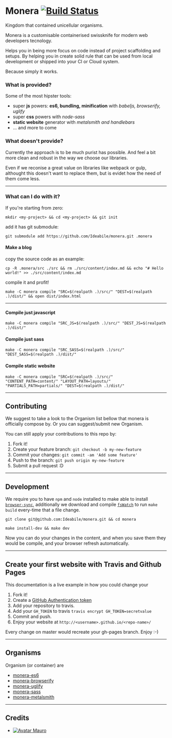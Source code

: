 # Monera [![Build Status](https://travis-ci.org/Ideabile/monera.svg?branch=master)](https://travis-ci.org/Ideabile/monera)
Kingdom that contained unicellular organisms.

Monera is a customisable containerised swissknife for modern web developers tecnology.

Helps you in being more focus on code instead of project scaffolding and setups.
By helping you in create solid rule that can be used from local development or shipped into your CI or Cloud system.

Because simply it works.

### What is provided?
Some of the most hipster tools:
  - super **js** powers: **es6, bundling, minification** with *babeljs, browserify, uglify*
  - super **css** powers with *node-sass*
  - **static website** generator with *metalsmith and handlebars*
  - ... and more to come

### What doesn't provide?
Currently the approach is to be much purist has possible.
And feel a bit more clean and robust in the way we choose our libraries.

Even if we reconise a great value on libraries like webpack or gulp, althought this doesn't want to replace them, but is evidet how the need of them come less.

---
    
### What can I do with it?
If you're starting from zero:
```
mkdir <my-project> && cd <my-project> && git init
```

add it has git submodule:
```
git submodule add https://github.com/Ideabile/monera.git .monera
```

#### Make a blog
copy the source code as an example:
```
cp -R .monera/src ./src && rm ./src/content/index.md && echo "# Hello world!" >> ./src/content/index.md
```

compile it and profit!
```
make -C monera compile "SRC=$(realpath .)/src/" "DEST=$(realpath .)/dist/" && open dist/index.html
```

---

#### Compile just javascript
```
make -C monera compile "SRC_JS=$(realpath .)/src/" "DEST_JS=$(realpath .)/dist/"
```

#### Compile just sass
```
make -C monera compile "SRC_SASS=$(realpath .)/src/" "DEST_SASS=$(realpath .)/dist/"
```

#### Compile static website
```
make -C monera compile "SRC=$(realpath .)/src/" "CONTENT_PATH=content/" "LAYOUT_PATH=layouts/" "PARTIALS_PATH=partials/" "DEST=$(realpath .)/dist/"
```

---

## Contributing
We suggest to take a look to the Organism list bellow that monera is officially compose by.
Or you can suggest/submit new Organism.

You can still apply your contributions to this repo by:

  1. Fork it!
  2. Create your feature branch: `git checkout -b my-new-feature`
  3. Commit your changes: `git commit -am 'Add some feature'`
  4. Push to the branch: `git push origin my-new-feature`
  5. Submit a pull request :D

---

## Development
We require you to have `npm` and `node` installed to make able to install [`browser-sync`](http://www.browsersync.io/),
additionally we download and compile [`fsWatch`](http://github.com/emcrisostomo/fswatch) to run `make build` every-time that a file change.
```
git clone git@github.com:Ideabile/monera.git && cd monera
```
```
make install-dev && make dev
```
Now you can do your changes in the content, and when you save them they would be compile, and your browser refresh automatically.

---

## Create your first website with Travis and Github Pages
This documentation is a live example in how you could change your

  1. Fork it!
  2. Create a [GitHub Authentication token](https://help.github.com/articles/creating-an-access-token-for-command-line-use/)
  3. Add your repository to travis.
  4. Add your `GH_TOKEN` to travis `travis encrypt GH_TOKEN=secretvalue`
  5. Commit and push.
  6. Enjoy your website at `http://<username>.github.io/<repo-name>/`

Every change on master would recreate your gh-pages branch. Enjoy :-)

---

## Organisms
Organism (or container) are 
  - [monera-es6](https://github.com/Ideabile/monera/blob/v2/containers/es6/Dockerfile)
  - [monera-browserify](https://github.com/Ideabile/monera/blob/v2/containers/browserify/Dockerfile)
  - [monera-uglify](https://github.com/Ideabile/monera/blob/v2/containers/uglify/Dockerfile)
  - [monera-sass](https://github.com/Ideabile/monera/blob/v2/containers/sass/Dockerfile)
  - [monera-metalsmith](https://github.com/Ideabile/monera/blob/v2/containers/metalsmith/Dockerfile)

---

## Credits

  - [![Avatar Mauro](https://avatars.githubusercontent.com/M3kH)](http://www.ideabile.com)
